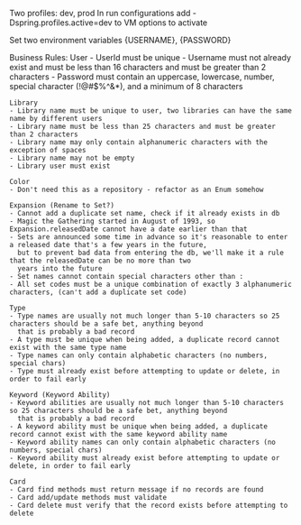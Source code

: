 Two profiles: dev, prod
In run configurations add -Dspring.profiles.active=dev to VM options to activate

Set two environment variables {USERNAME}, {PASSWORD}

Business Rules:
    User
    - UserId must be unique
    - Username must not already exist and must be less than 16 characters and must be greater than 2 characters
    - Password must contain an uppercase, lowercase, number, special character (!@#$%^&*), and a minimum of 8 characters

    Library
    - Library name must be unique to user, two libraries can have the same name by different users
    - Library name must be less than 25 characters and must be greater than 2 characters
    - Library name may only contain alphanumeric characters with the exception of spaces
    - Library name may not be empty
    - Library user must exist

    Color
    - Don't need this as a repository - refactor as an Enum somehow

    Expansion (Rename to Set?)
    - Cannot add a duplicate set name, check if it already exists in db
    - Magic the Gathering started in August of 1993, so Expansion.releasedDate cannot have a date earlier than that
    - Sets are announced some time in advance so it's reasonable to enter a released date that's a few years in the future,
      but to prevent bad data from entering the db, we'll make it a rule that the releasedDate can be no more than two 
      years into the future
    - Set names cannot contain special characters other than :
    - All set codes must be a unique combination of exactly 3 alphanumeric characters, (can't add a duplicate set code)

    Type
    - Type names are usually not much longer than 5-10 characters so 25 characters should be a safe bet, anything beyond
      that is probably a bad record
    - A type must be unique when being added, a duplicate record cannot exist with the same type name
    - Type names can only contain alphabetic characters (no numbers, special chars)
    - Type must already exist before attempting to update or delete, in order to fail early

    Keyword (Keyword Ability)
    - Keyword abilities are usually not much longer than 5-10 characters so 25 characters should be a safe bet, anything beyond
      that is probably a bad record
    - A keyword ability must be unique when being added, a duplicate record cannot exist with the same keyword ability name
    - Keyword ability names can only contain alphabetic characters (no numbers, special chars)
    - Keyword ability must already exist before attempting to update or delete, in order to fail early

    Card
    - Card find methods must return message if no records are found
    - Card add/update methods must validate 
    - Card delete must verify that the record exists before attempting to delete